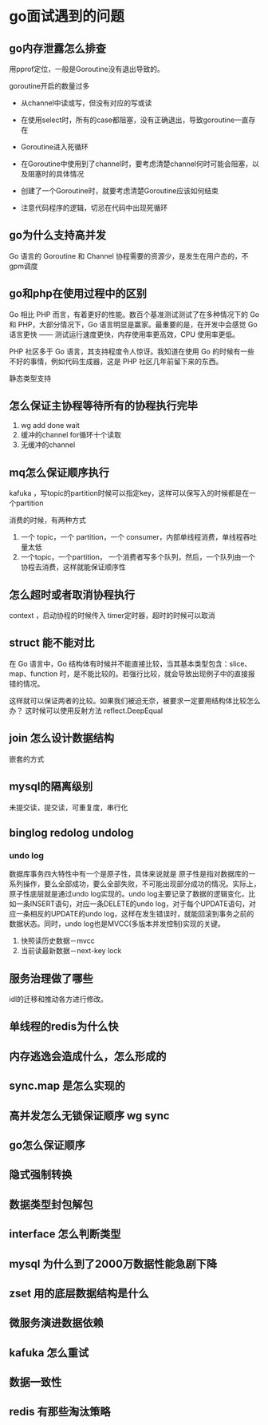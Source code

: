 # go面试遇到的问题

## go内存泄露怎么排查
用pprof定位，一般是Goroutine没有退出导致的。

goroutine开启的数量过多

- 从channel中读或写，但没有对应的写或读
- 在使用select时，所有的case都阻塞，没有正确退出，导致goroutine一直存在
- Goroutine进入死循环

- 在Goroutine中使用到了channel时，要考虑清楚channel何时可能会阻塞，以及阻塞时的具体情况
- 创建了一个Goroutine时，就要考虑清楚Goroutine应该如何结束
- 注意代码程序的逻辑，切忌在代码中出现死循环

## go为什么支持高并发
Go 语言的 Goroutine 和 Channel 
协程需要的资源少，是发生在用户态的，不
gpm调度

## go和php在使用过程中的区别
Go 相比 PHP 而言，有着更好的性能。数百个基准测试测试了在多种情况下的 Go 和 PHP，大部分情况下，Go 语言明显是赢家。最重要的是，在开发中会感觉 Go 语言更快 —— 测试运行速度更快，内存使用率更高效，CPU 使用率更低。

PHP 社区多于 Go 语言，其支持程度令人惊讶。我知道在使用 Go 的时候有一些不好的事情，例如代码生成器，这是 PHP 社区几年前留下来的东西。

静态类型支持



## 怎么保证主协程等待所有的协程执行完毕
1. wg  add done wait
2. 缓冲的channel for循环十个读取
3. 无缓冲的channel 

## mq怎么保证顺序执行
kafuka ，写topic的partition时候可以指定key，这样可以保写入的时候都是在一个partition

消费的时候，有两种方式
1. 一个 topic，一个 partition，一个 consumer，内部单线程消费，单线程吞吐量太低
2. 一个topic，一个partition，  一个消费者写多个队列，然后，一个队列由一个协程去消费，这样就能保证顺序性
   

## 怎么超时或者取消协程执行
context ，启动协程的时候传入
timer定时器，超时的时候可以取消


## struct 能不能对比
在 Go 语言中，Go 结构体有时候并不能直接比较，当其基本类型包含：slice、map、function 时，是不能比较的。若强行比较，就会导致出现例子中的直接报错的情况。

这样就可以保证两者的比较。如果我们被迫无奈，被要求一定要用结构体比较怎么办？
这时候可以使用反射方法 reflect.DeepEqual
## join 怎么设计数据结构
嵌套的方式

## mysql的隔离级别
未提交读，提交读，可重复度，串行化

## binglog redolog undolog
### undo log
数据库事务四大特性中有一个是原子性，具体来说就是 原子性是指对数据库的一系列操作，要么全部成功，要么全部失败，不可能出现部分成功的情况。实际上，原子性底层就是通过undo log实现的。undo log主要记录了数据的逻辑变化，比如一条INSERT语句，对应一条DELETE的undo log，对于每个UPDATE语句，对应一条相反的UPDATE的undo log，这样在发生错误时，就能回滚到事务之前的数据状态。同时，undo log也是MVCC(多版本并发控制)实现的关键。


1. 快照读历史数据－mvcc
2. 当前读最新数据－next-key lock

## 服务治理做了哪些
idl的迁移和推动各方进行修改。

## 单线程的redis为什么快


## 内存逃逸会造成什么，怎么形成的
## sync.map 是怎么实现的
## 高并发怎么无锁保证顺序 wg sync
## go怎么保证顺序
## 隐式强制转换
## 数据类型封包解包
## interface 怎么判断类型

## mysql 为什么到了2000万数据性能急剧下降
## zset 用的底层数据结构是什么
## 微服务演进数据依赖
## kafuka 怎么重试
## 数据一致性
## redis 有那些淘汰策略
